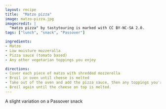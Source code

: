 ```yaml
---
layout: recipe
title:  "Matzo pizza"
image: matzo-pizza.jpg
imagecredit: |
  "matzo pizza" by tastytouring is marked with CC BY-NC-SA 2.0.
tags: ["lunch", "snack", "Passover"]

ingredients:
- Matzo
- Low moisture mozzeralla
- Pizza sauce (tomato based)
- Any other vegetarian toppings you enjoy

directions:
- Cover each piece of matzo with shredded mozzerella
- Broil in oven until cheese is melted
- Take out of the oven and add the pizza sauce, then any toppings you're adding and another sprinkle of shredded mozzerella
- Broil again until the cheese on top is melted.
---
```


A slight variation on a Passover snack
